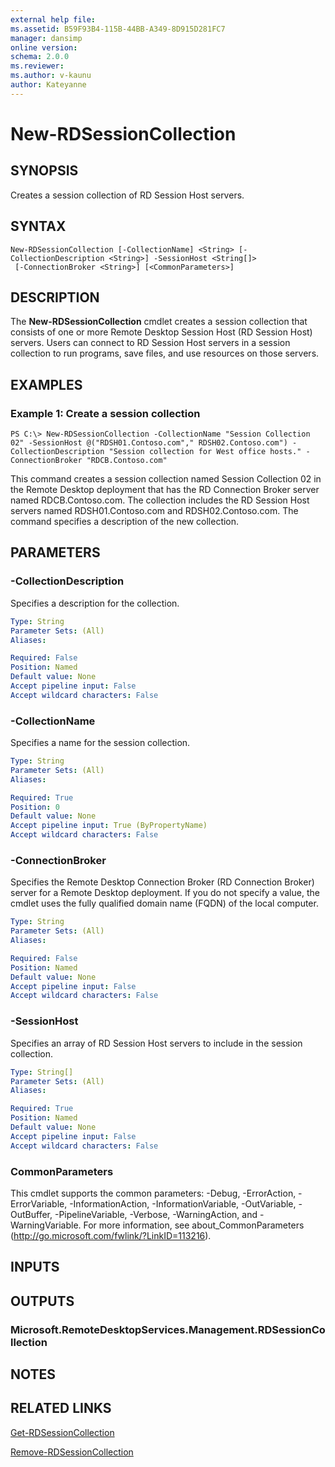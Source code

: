 ```yaml
---
external help file: 
ms.assetid: B59F93B4-115B-44BB-A349-8D915D281FC7
manager: dansimp
online version: 
schema: 2.0.0
ms.reviewer:
ms.author: v-kaunu
author: Kateyanne
---
```


# New-RDSessionCollection

## SYNOPSIS
Creates a session collection of RD Session Host servers.

## SYNTAX

```
New-RDSessionCollection [-CollectionName] <String> [-CollectionDescription <String>] -SessionHost <String[]>
 [-ConnectionBroker <String>] [<CommonParameters>]
```

## DESCRIPTION
The **New-RDSessionCollection** cmdlet creates a session collection that consists of one or more Remote Desktop Session Host (RD Session Host) servers.
Users can connect to RD Session Host servers in a session collection to run programs, save files, and use resources on those servers.

## EXAMPLES

### Example 1: Create a session collection
```
PS C:\> New-RDSessionCollection -CollectionName "Session Collection 02" -SessionHost @("RDSH01.Contoso.com"," RDSH02.Contoso.com") -CollectionDescription "Session collection for West office hosts." -ConnectionBroker "RDCB.Contoso.com"
```

This command creates a session collection named Session Collection 02 in the Remote Desktop deployment that has the RD Connection Broker server named RDCB.Contoso.com.
The collection includes the RD Session Host servers named RDSH01.Contoso.com and RDSH02.Contoso.com.
The command specifies a description of the new collection.

## PARAMETERS

### -CollectionDescription
Specifies a description for the collection.

```yaml
Type: String
Parameter Sets: (All)
Aliases: 

Required: False
Position: Named
Default value: None
Accept pipeline input: False
Accept wildcard characters: False
```

### -CollectionName
Specifies a name for the session collection.

```yaml
Type: String
Parameter Sets: (All)
Aliases: 

Required: True
Position: 0
Default value: None
Accept pipeline input: True (ByPropertyName)
Accept wildcard characters: False
```

### -ConnectionBroker
Specifies the Remote Desktop Connection Broker (RD Connection Broker) server for a Remote Desktop deployment.
If you do not specify a value, the cmdlet uses the fully qualified domain name (FQDN) of the local computer.

```yaml
Type: String
Parameter Sets: (All)
Aliases: 

Required: False
Position: Named
Default value: None
Accept pipeline input: False
Accept wildcard characters: False
```

### -SessionHost
Specifies an array of RD Session Host servers to include in the session collection.

```yaml
Type: String[]
Parameter Sets: (All)
Aliases: 

Required: True
Position: Named
Default value: None
Accept pipeline input: False
Accept wildcard characters: False
```

### CommonParameters
This cmdlet supports the common parameters: -Debug, -ErrorAction, -ErrorVariable, -InformationAction, -InformationVariable, -OutVariable, -OutBuffer, -PipelineVariable, -Verbose, -WarningAction, and -WarningVariable. For more information, see about_CommonParameters (http://go.microsoft.com/fwlink/?LinkID=113216).

## INPUTS

## OUTPUTS

### Microsoft.RemoteDesktopServices.Management.RDSessionCollection

## NOTES

## RELATED LINKS

[Get-RDSessionCollection](./Get-RDSessionCollection.md)

[Remove-RDSessionCollection](./Remove-RDSessionCollection.md)

